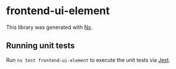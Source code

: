 # frontend-ui-element

This library was generated with [Nx](https://nx.dev).

## Running unit tests

Run `nx test frontend-ui-element` to execute the unit tests via [Jest](https://jestjs.io).
